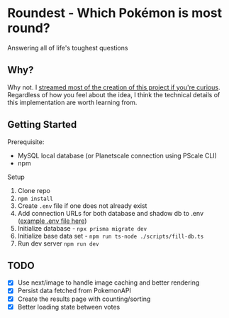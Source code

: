# Roundest - Which Pokémon is most round?

Answering all of life's toughest questions

## Why?

Why not. I [streamed most of the creation of this project if you're curious](https://www.twitch.tv/videos/1215014362). Regardless of how you feel about the idea, I think the technical details of this implementation are worth learning from.

## Getting Started

Prerequisite:

- MySQL local database (or Planetscale connection using PScale CLI)
- npm

Setup

1. Clone repo
1. `npm install`
1. Create `.env` file if one does not already exist
1. Add connection URLs for both database and shadow db to .env ([example .env file here](https://gist.github.com/TheoBr/e450c52a52a9f9c9b49ef07212689685))
1. Initialize database - `npx prisma migrate dev`
1. Initialize base data set - `npm run ts-node ./scripts/fill-db.ts`
1. Run dev server `npm run dev`

## TODO

- [x] Use next/image to handle image caching and better rendering
- [x] Persist data fetched from PokemonAPI
- [x] Create the results page with counting/sorting
- [x] Better loading state between votes
